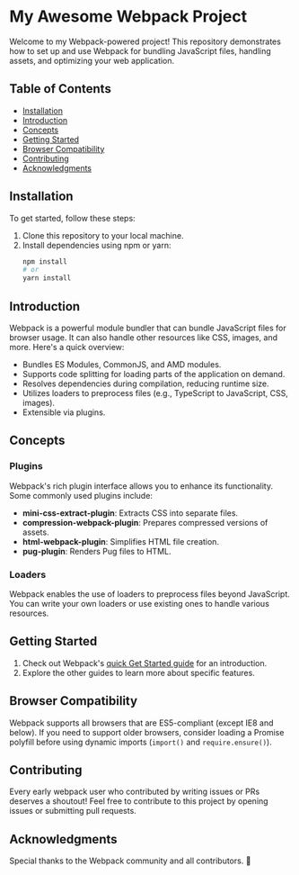# My Awesome Webpack Project

Welcome to my Webpack-powered project! This repository demonstrates how to set up and use Webpack for bundling JavaScript files, handling assets, and optimizing your web application.

## Table of Contents

- [Installation](#installation)
- [Introduction](#introduction)
- [Concepts](#concepts)
- [Getting Started](#getting-started)
- [Browser Compatibility](#browser-compatibility)
- [Contributing](#contributing)
- [Acknowledgments](#acknowledgments)

## Installation

To get started, follow these steps:

1. Clone this repository to your local machine.
2. Install dependencies using npm or yarn:
   ```bash
   npm install
   # or
   yarn install
   ```

## Introduction

Webpack is a powerful module bundler that can bundle JavaScript files for browser usage. It can also handle other resources like CSS, images, and more. Here's a quick overview:

- Bundles ES Modules, CommonJS, and AMD modules.
- Supports code splitting for loading parts of the application on demand.
- Resolves dependencies during compilation, reducing runtime size.
- Utilizes loaders to preprocess files (e.g., TypeScript to JavaScript, CSS, images).
- Extensible via plugins.

## Concepts

### Plugins

Webpack's rich plugin interface allows you to enhance its functionality. Some commonly used plugins include:

- **mini-css-extract-plugin**: Extracts CSS into separate files.
- **compression-webpack-plugin**: Prepares compressed versions of assets.
- **html-webpack-plugin**: Simplifies HTML file creation.
- **pug-plugin**: Renders Pug files to HTML.

### Loaders

Webpack enables the use of loaders to preprocess files beyond JavaScript. You can write your own loaders or use existing ones to handle various resources.

## Getting Started

1. Check out Webpack's [quick Get Started guide](https://webpack.js.org/guides/getting-started/) for an introduction.
2. Explore the other guides to learn more about specific features.

## Browser Compatibility

Webpack supports all browsers that are ES5-compliant (except IE8 and below). If you need to support older browsers, consider loading a Promise polyfill before using dynamic imports (`import()` and `require.ensure()`).

## Contributing

Every early webpack user who contributed by writing issues or PRs deserves a shoutout! Feel free to contribute to this project by opening issues or submitting pull requests.

## Acknowledgments

Special thanks to the Webpack community and all contributors. 🙌
